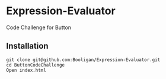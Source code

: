 # Expression-Evaluator
Code Challenge for Button

## Installation
```
git clone git@github.com:Booligan/Expression-Evaluator.git
cd ButtonCodeChallenge
Open index.html
```
